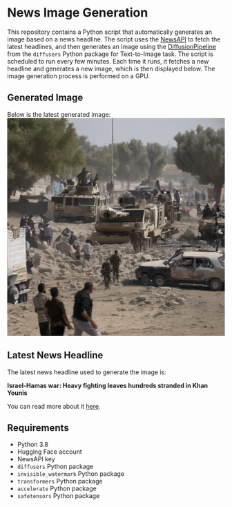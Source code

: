 # News Image Generation
This repository contains a Python script that automatically generates an image based on a news headline. The script uses the [NewsAPI](https://newsapi.org/) to fetch the latest headlines, and then generates an image using the [DiffusionPipeline](https://github.com/huggingface/diffusers) from the `diffusers` Python package for Text-to-Image task.
The script is scheduled to run every few minutes. Each time it runs, it fetches a new headline and generates a new image, which is then displayed below. The image generation process is performed on a GPU.

## Generated Image
Below is the latest generated image:
![Generated Image](image.png)

## Latest News Headline
The latest news headline used to generate the image is:

**Israel-Hamas war: Heavy fighting leaves hundreds stranded in Khan Younis**

You can read more about it [here](https://news.google.com/rss/articles/CBMiXGh0dHBzOi8vYXBuZXdzLmNvbS9hcnRpY2xlL2lzcmFlbC1oYW1hcy13YXItbmV3cy0wMS0yNC0yMDI0LTU5ZmZhNDZlY2ExNTA0OWJkN2YzYzc3ZmRlNmQ0ZmM30gEA?oc=5).

## Requirements
- Python 3.8
- Hugging Face account
- NewsAPI key
- `diffusers` Python package
- `invisible_watermark` Python package
- `transformers` Python package
- `accelerate` Python package
- `safetensors` Python package
